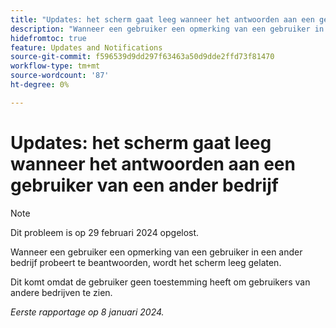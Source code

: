 ```yaml
---
title: "Updates: het scherm gaat leeg wanneer het antwoorden aan een gebruiker van een ander bedrijf."
description: "Wanneer een gebruiker een opmerking van een gebruiker in een ander bedrijf probeert te beantwoorden, wordt het scherm leeg gelaten."
hidefromtoc: true
feature: Updates and Notifications
source-git-commit: f596539d9dd297f63463a50d9dde2ffd73f81470
workflow-type: tm+mt
source-wordcount: '87'
ht-degree: 0%

---
```



# Updates: het scherm gaat leeg wanneer het antwoorden aan een gebruiker van een ander bedrijf

>[!NOTE]
>
>Dit probleem is op 29 februari 2024 opgelost.

Wanneer een gebruiker een opmerking van een gebruiker in een ander bedrijf probeert te beantwoorden, wordt het scherm leeg gelaten.

Dit komt omdat de gebruiker geen toestemming heeft om gebruikers van andere bedrijven te zien.

_Eerste rapportage op 8 januari 2024._
